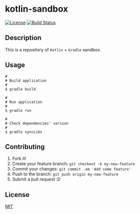 # kotlin-sandbox

[![License](https://img.shields.io/github/license/ohtomi/kotlin-sandbox.svg)](LICENSE)
[![Build Status](https://travis-ci.org/ohtomi/kotlin-sandbox.svg?branch=master)](https://travis-ci.org/ohtomi/kotlin-sandbox)

## Description

This is a repository of `Kotlin` + `Gradle` sandbox.

## Usage

```console
#
# Build application
#
$ gradle build

#
# Run application
#
$ gradle run

#
# Check dependencies' version
#
$ gradle syncLibs
```

## Contributing

1. Fork it!
1. Create your feature branch: `git checkout -b my-new-feature`
1. Commit your changes: `git commit -am 'Add some feature'`
1. Push to the branch: `git push origin my-new-feature`
1. Submit a pull request :D

## License

[MIT](https://ohtomi.mit-license.org)
